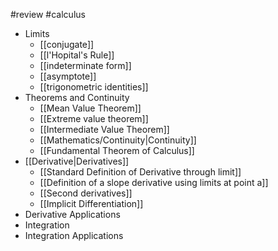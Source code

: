 #review #calculus 
* Limits
	* [[conjugate]]
	* [[l'Hopital's Rule]]
	* [[indeterminate form]]
	* [[asymptote]]
	* [[trigonometric identities]]
* Theorems and Continuity
	* [[Mean Value Theorem]]
	* [[Extreme value theorem]]
	* [[Intermediate Value Theorem]]
	* [[Mathematics/Continuity|Continuity]]
	* [[Fundamental Theorem of Calculus]]
* [[Derivative|Derivatives]]
	* [[Standard Definition of Derivative through limit]]
	* [[Definition of a slope derivative using limits at point a]]
	* [[Second derivatives]]
	* [[Implicit Differentiation]]
* Derivative Applications
* Integration
* Integration Applications